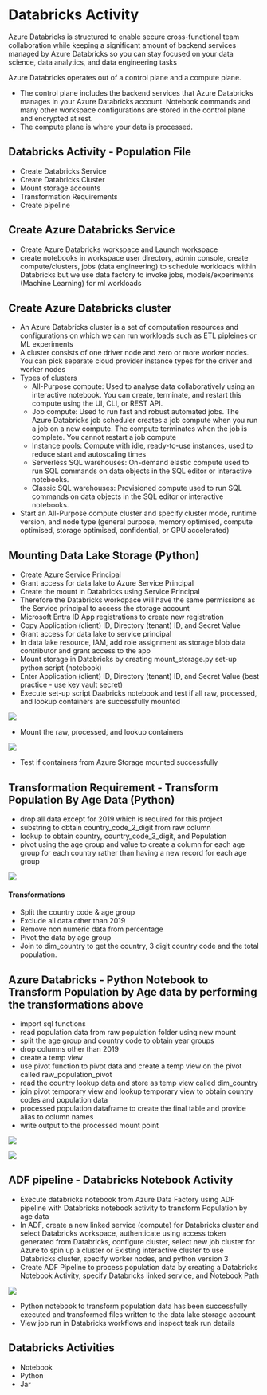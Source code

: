 # Databricks Activity
Azure Databricks is structured to enable secure cross-functional team collaboration while keeping a significant amount of backend services managed by Azure Databricks so you can stay focused on your data science, data analytics, and data engineering tasks

Azure Databricks operates out of a control plane and a compute plane.
- The control plane includes the backend services that Azure Databricks manages in your Azure Databricks account. Notebook commands and many other workspace configurations are stored in the control plane and encrypted at rest.
- The compute plane is where your data is processed.


## Databricks Activity - Population File
- Create Databricks Service
- Create Databricks Cluster
- Mount storage accounts
- Transformation Requirements
- Create pipeline

## Create Azure Databricks Service
- Create Azure Databricks workspace and Launch workspace
- create notebooks in workspace user directory, admin console, create compute/clusters, jobs (data engineering) to schedule workloads within Databricks but we use data factory to invoke jobs, models/experiments (Machine Learning) for ml workloads

## Create Azure Databricks cluster
-  An Azure Databricks cluster is a set of computation resources and configurations on which we can run workloads such as ETL pipleines or ML experiments
- A cluster consists of one driver node and zero or more worker nodes. You can pick separate cloud provider instance types for the driver and worker nodes
- Types of clusters
  - All-Purpose compute: Used to analyse data collaboratively using an interactive notebook. You can create, terminate, and restart this compute using the UI, CLI, or REST API.
  - Job compute: Used to run fast and robust automated jobs. The Azure Databricks job scheduler creates a job compute when you run a job on a new compute. The compute terminates when the job is complete. You cannot restart a job compute
  - Instance pools: Compute with idle, ready-to-use instances, used to reduce start and autoscaling times
  - Serverless SQL warehouses: On-demand elastic compute used to run SQL commands on data objects in the SQL editor or interactive notebooks.
  - Classic SQL warehouses: Provisioned compute used to run SQL commands on data objects in the SQL editor or interactive notebooks.
- Start an All-Purpose compute cluster and specify cluster mode, runtime version, and node type (general purpose, memory optimised, compute optimised, storage optimised, confidential, or GPU accelerated)

## Mounting Data Lake Storage (Python)
- Create Azure Service Principal
- Grant access for data lake to Azure Service Principal
- Create the mount in Databricks using Service Principal
- Therefore the Databricks workdpace will have the same permissions as the Service principal to access the storage account
- Microsoft Entra ID App registrations to create new registration
- Copy Application (client) ID, Directory (tenant) ID, and Secret Value
- Grant access for data lake to service principal
- In data lake resource, IAM, add role assignment as storage blob data contributor and grant access to the app
- Mount storage in Databricks by creating mount_storage.py set-up python script (notebook)
- Enter Application (client) ID, Directory (tenant) ID, and Secret Value (best practice - use key vault secret)
- Execute set-up script Daabricks notebook and test if all raw, processed, and lookup containers are successfully mounted

<img src="Docs/mount_storage1.png">

- Mount the raw, processed, and lookup containers

<img src="Docs/mount_storage2.png">

- Test if containers from Azure Storage mounted successfully

## Transformation Requirement - Transform Population By Age Data (Python)
- drop all data except for 2019 which is required for this project
- substring to obtain country_code_2_digit from raw column
- lookup to obtain country, country_code_3_digit, and Population
- pivot using the age group and value to create a column for each age group for each country rather than having a new record for each age group

<img src="Docs/transformation4.png">

#### Transformations
- Split the country code & age group
- Exclude all data other than 2019
- Remove non numeric data from percentage
- Pivot the data by age group
- Join to dim_country to get the country, 3 digit country code and the total population.

## Azure Databricks - Python Notebook to Transform Population by Age data by performing the transformations above
- import sql functions
- read population data from raw population folder using new mount
- split the age group and country code to obtain year groups
- drop columns other than 2019
- create a temp view
- use pivot function to pivot data and create a temp view on the pivot called raw_population_pivot
- read the country lookup data and store as temp view called dim_country
- join pivot temporary view and lookup temporary view to obtain country codes and population data
- processed population dataframe to create the final table and provide alias to column names
- write output to the processed mount point

<img src="Docs/transform_population_data.png
">

<img src="Docs/transform_population_data_join.png
">

## ADF pipeline - Databricks Notebook Activity
- Execute databricks notebook from Azure Data Factory using ADF pipeline with Databricks notebook activity to transform Population by age data
- In ADF, create a new linked service (compute) for Databricks cluster and select Databricks workspace, authenticate using access token generated from Databricks, configure cluster, select new job cluster for Azure to spin up a cluster or Existing interactive cluster to use Databricks cluster, specify worker nodes, and python version 3
- Create ADF Pipeline to process population data by creating a Databricks Notebook Activity, specify Databricks linked service, and  Notebook Path

<img src="Docs/adf_pipeline_notebook.png
">
- Python notebook to transform population data has been successfully executed and transformed files written to the data lake storage account
- View job run in Databricks workflows and inspect task run details

## Databricks Activities
- Notebook
- Python
- Jar
